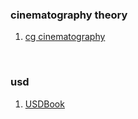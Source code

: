 ### cinematography theory
1. [cg cinematography](https://chrisbrejon.com/cg-cinematography/)

<br>

### usd
1. [USDBook](https://remedy-entertainment.github.io/USDBook/)
